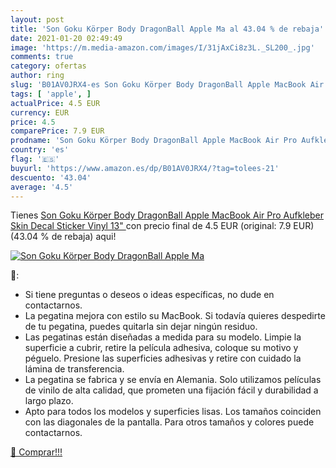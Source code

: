 ```yaml
---
layout: post
title: 'Son Goku Körper Body DragonBall Apple Ma al 43.04 % de rebaja'
date: 2021-01-20 02:49:49
image: 'https://m.media-amazon.com/images/I/31jAxCi8z3L._SL200_.jpg'
comments: true
category: ofertas
author: ring
slug: 'B01AV0JRX4-es Son Goku Körper Body DragonBall Apple MacBook Air Pro...'
tags: [ 'apple', ]
actualPrice: 4.5 EUR
currency: EUR
price: 4.5
comparePrice: 7.9 EUR
prodname: 'Son Goku Körper Body DragonBall Apple MacBook Air Pro Aufkleber Skin Decal Sticker Vinyl  13" '
country: 'es'
flag: '🇪🇸'
buyurl: 'https://www.amazon.es/dp/B01AV0JRX4/?tag=tolees-21'
descuento: '43.04'
average: '4.5'
---
```


Tienes [Son Goku Körper Body DragonBall Apple MacBook Air Pro Aufkleber Skin Decal Sticker Vinyl  13" ](https://www.amazon.es/dp/B01AV0JRX4/?tag=tolees-21) con precio final de  4.5 EUR (original: 7.9 EUR) (43.04 %  de rebaja) aqui!

[![Son Goku Körper Body DragonBall Apple Ma](https://m.media-amazon.com/images/I/31jAxCi8z3L._SL200_.jpg)](https://www.amazon.es/dp/B01AV0JRX4/?tag=tolees-21)

🔎:

- Si tiene preguntas o deseos o ideas específicas, no dude en contactarnos.
- La pegatina mejora con estilo su MacBook. Si todavía quieres despedirte de tu pegatina, puedes quitarla sin dejar ningún residuo.
- Las pegatinas están diseñadas a medida para su modelo. Limpie la superficie a cubrir, retire la película adhesiva, coloque su motivo y péguelo. Presione las superficies adhesivas y retire con cuidado la lámina de transferencia.
- La pegatina se fabrica y se envía en Alemania. Solo utilizamos películas de vinilo de alta calidad, que prometen una fijación fácil y durabilidad a largo plazo.
- Apto para todos los modelos y superficies lisas. Los tamaños coinciden con las diagonales de la pantalla. Para otros tamaños y colores puede contactarnos.

[🛒 Comprar!!!](https://www.amazon.es/dp/B01AV0JRX4/?tag=tolees-21)
